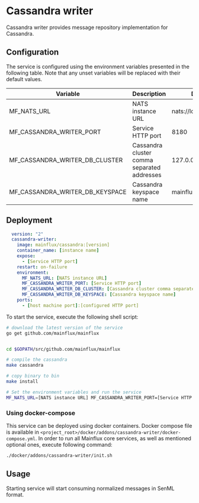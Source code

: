 # Cassandra writer

Cassandra writer provides message repository implementation for Cassandra.

## Configuration

The service is configured using the environment variables presented in the
following table. Note that any unset variables will be replaced with their
default values.

| Variable                        | Description                                 | Default               |
|---------------------------------|---------------------------------------------|-----------------------|
| MF_NATS_URL                     | NATS instance URL                           | nats://localhost:4222 |
| MF_CASSANDRA_WRITER_PORT        | Service HTTP port                           | 8180                  |
| MF_CASSANDRA_WRITER_DB_CLUSTER  | Cassandra cluster comma separated addresses | 127.0.0.1             |
| MF_CASSANDRA_WRITER_DB_KEYSPACE | Cassandra keyspace name                     | mainflux              |

## Deployment

```yaml
  version: "2"
  cassandra-writer:
    image: mainflux/cassandra:[version]
    container_name: [instance name]
    expose:
      - [Service HTTP port]
    restart: on-failure
    environment:
      MF_NATS_URL: [NATS instance URL]
      MF_CASSANDRA_WRITER_PORT: [Service HTTP port]
      MF_CASSANDRA_WRITER_DB_CLUSTER: [Cassandra cluster comma separated addresses]
      MF_CASSANDRA_WRITER_DB_KEYSPACE: [Cassandra keyspace name]
    ports:
      - [host machine port]:[configured HTTP port]
```

To start the service, execute the following shell script:

```bash
# download the latest version of the service
go get github.com/mainflux/mainflux


cd $GOPATH/src/github.com/mainflux/mainflux

# compile the cassandra
make cassandra

# copy binary to bin
make install

# Set the environment variables and run the service
MF_NATS_URL=[NATS instance URL] MF_CASSANDRA_WRITER_PORT=[Service HTTP port] MF_CASSANDRA_WRITER_DB_CLUSTER=[Cassandra cluster comma separated addresses] MF_CASSANDRA_WRITER_DB_KEYSPACE=[Cassandra keyspace name] $GOBIN/mainflux-cassandra

```

### Using docker-compose

This service can be deployed using docker containers. Docker compose file is
available in `<project_root>/docker/addons/cassandra-writer/docker-compose.yml`.
In order to run all Mainflux core services, as well as mentioned optional ones,
execute following command:

```bash
./docker/addons/cassandra-writer/init.sh
```

## Usage

Starting service will start consuming normalized messages in SenML format.

[doc]: http://mainflux.readthedocs.io
